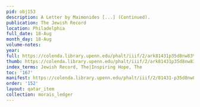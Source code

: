 ```yaml
---
pid: obj153
description: A Letter by Maimonides [...] (Continued).
publication: The Jewish Record
location: Philadelphia
full_date: 18-Aug
month_day: 18-Aug
volume-notes:
year:
full: https://colenda.library.upenn.edu/phalt/iiif/2/ark81431p35d8nw83%2FSHA256E-s7717584--de38b742ecdecc7667d1ebf6886ef9ecef7555d6267fa9ece58e181518152089.jpeg/full/3500,/0/default.jpg
thumb: https://colenda.library.upenn.edu/phalt/iiif/2/ark81431p35d8nw83%2FSHA256E-s7717584--de38b742ecdecc7667d1ebf6886ef9ecef7555d6267fa9ece58e181518152089.jpeg/full/!200,200/0/default.jpg
index_terms: Jewish Record, The|Inspiring Hope, The
toc: '167'
manifest: https://colenda.library.upenn.edu/phalt/iiif/2/81431-p35d8nw83/manifest
order: '152'
layout: qatar_item
collection: morais_ledger
---
```

